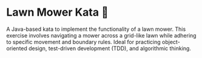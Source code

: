 # Lawn Mower Kata 🚜

A Java-based kata to implement the functionality of a lawn mower. This exercise involves navigating a mower across a grid-like lawn while adhering to specific movement and boundary rules. Ideal for practicing object-oriented design, test-driven development (TDD), and algorithmic thinking.

